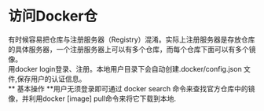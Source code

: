 # 访问Docker仓
有时候容易把仓库与注册服务器（Registry）混淆。实际上注册服务器是存放仓库的具体服务器，一个注册服务器上可以有多个仓库，而每个仓库下面可以有多个镜像。  
用docker login登录、注册。本地用户目录下会自动创建.docker/config.json 文件,保存用户的认证信息。  
** 基本操作 **用户无须登录即可通过 docker search 命令来查找官方仓库中的镜像，并利用docker [image] pull命令来将它下载到本地.   
